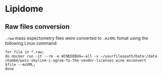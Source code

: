 # Lipidome

## Raw files conversion

`.raw` mass espectometry files were converted to `.mzXML` fomat using the following Linux command:

```
for file in *.raw;
do docker run -it --rm -e WINEDEBUG=-all -v ~/yourfilespath/Data:/data chambm/pwiz-skyline-i-agree-to-the-vendor-licenses wine msconvert $file --mzXML;
done

```
